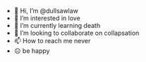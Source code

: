 - 👋 Hi, I’m @dullsawlaw
- 👀 I’m interested in love
- 🌱 I’m currently learning death
- 💞️ I’m looking to collaborate on collapsation
- 📫 How to reach me never
- ☹ be happy
<!--- 
dullsawlaw/dullsawlaw is a ✨ special ✨ repository because its `README.md` (this file) appears on your GitHub profile.
You can click the Preview link to take a look at your changes.
--->

